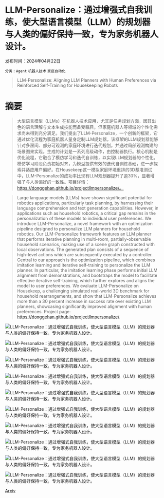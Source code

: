 # LLM-Personalize：通过增强式自我训练，使大型语言模型（LLM）的规划器与人类的偏好保持一致，专为家务机器人设计。

发布时间：2024年04月22日

`分类：Agent` `机器人技术` `家庭自动化`

> LLM-Personalize: Aligning LLM Planners with Human Preferences via Reinforced Self-Training for Housekeeping Robots

# 摘要

> 大型语言模型（LLMs）在机器人技术应用，尤其是任务规划方面，因其出色的语言理解与文本生成技能而备受瞩目。但家庭机器人等领域的个性化需求尚未得到充分满足。我们提出了LLM-Personalize，一个创新的框架，它通过优化流程为家庭机器人量身定制LLM规划器。该框架的LLM规划器能够针对多房间、部分可观测的家庭环境进行迭代规划，并通过局部观测构建的场景图来实现。生成的计划是一系列高级动作，由控制器执行。核心机制是优化流程，它融合了模仿学习和迭代自训练，以实现LLM规划器的个性化。模仿学习阶段负责初始对齐，为模型提供有效的迭代自训练基础，进一步探索并适应用户偏好。在Housekeep这一模拟家庭环境重排的3D基准测试中，LLM-Personalize的成功率比现有LLM规划器提升了逾30%，显著增强了与人类偏好的一致性。项目详情：https://donggehan.github.io/projectllmpersonalize/。

> Large language models (LLMs) have shown significant potential for robotics applications, particularly task planning, by harnessing their language comprehension and text generation capabilities. However, in applications such as household robotics, a critical gap remains in the personalization of these models to individual user preferences. We introduce LLM-Personalize, a novel framework with an optimization pipeline designed to personalize LLM planners for household robotics. Our LLM-Personalize framework features an LLM planner that performs iterative planning in multi-room, partially-observable household scenarios, making use of a scene graph constructed with local observations. The generated plan consists of a sequence of high-level actions which are subsequently executed by a controller. Central to our approach is the optimization pipeline, which combines imitation learning and iterative self-training to personalize the LLM planner. In particular, the imitation learning phase performs initial LLM alignment from demonstrations, and bootstraps the model to facilitate effective iterative self-training, which further explores and aligns the model to user preferences. We evaluate LLM-Personalize on Housekeep, a challenging simulated real-world 3D benchmark for household rearrangements, and show that LLM-Personalize achieves more than a 30 percent increase in success rate over existing LLM planners, showcasing significantly improved alignment with human preferences. Project page: https://donggehan.github.io/projectllmpersonalize/.

![LLM-Personalize：通过增强式自我训练，使大型语言模型（LLM）的规划器与人类的偏好保持一致，专为家务机器人设计。](../../../paper_images/2404.14285/x1.png)

![LLM-Personalize：通过增强式自我训练，使大型语言模型（LLM）的规划器与人类的偏好保持一致，专为家务机器人设计。](../../../paper_images/2404.14285/x2.png)

![LLM-Personalize：通过增强式自我训练，使大型语言模型（LLM）的规划器与人类的偏好保持一致，专为家务机器人设计。](../../../paper_images/2404.14285/x3.png)

![LLM-Personalize：通过增强式自我训练，使大型语言模型（LLM）的规划器与人类的偏好保持一致，专为家务机器人设计。](../../../paper_images/2404.14285/scene_1_pomaria_1_int.jpeg)

![LLM-Personalize：通过增强式自我训练，使大型语言模型（LLM）的规划器与人类的偏好保持一致，专为家务机器人设计。](../../../paper_images/2404.14285/scene_2_merom_1_int.jpeg)

![LLM-Personalize：通过增强式自我训练，使大型语言模型（LLM）的规划器与人类的偏好保持一致，专为家务机器人设计。](../../../paper_images/2404.14285/scene_3_pomaria_2_int.jpeg)

![LLM-Personalize：通过增强式自我训练，使大型语言模型（LLM）的规划器与人类的偏好保持一致，专为家务机器人设计。](../../../paper_images/2404.14285/scene_4_rs_int.jpeg)

![LLM-Personalize：通过增强式自我训练，使大型语言模型（LLM）的规划器与人类的偏好保持一致，专为家务机器人设计。](../../../paper_images/2404.14285/x4.png)

![LLM-Personalize：通过增强式自我训练，使大型语言模型（LLM）的规划器与人类的偏好保持一致，专为家务机器人设计。](../../../paper_images/2404.14285/x5.png)

![LLM-Personalize：通过增强式自我训练，使大型语言模型（LLM）的规划器与人类的偏好保持一致，专为家务机器人设计。](../../../paper_images/2404.14285/x6.png)

[Arxiv](https://arxiv.org/abs/2404.14285)